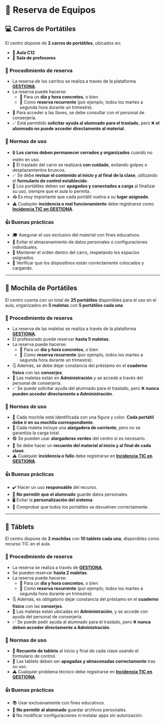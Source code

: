 # 📅 Reserva de Equipos

## 💻 Carros de Portátiles

El centro dispone de **2 carros de portátiles**, ubicados en:

- 📍 **Aula C12**
- 📍 **Sala de profesores**

### 📝 Procedimiento de reserva

- La reserva de los carritos se realiza a través de la plataforma [**GESTIONA**](https://gestiona.gonzalonazareno.org/reservas/reserva).
- La reserva puede hacerse:
  - 📆 Para un **día y hora concretos**, o bien
  - 🔁 Como **reserva recurrente** (por ejemplo, todos los martes a segunda hora durante un trimestre).
- 🔑 Para acceder a las llaves, se debe consultar con el personal de conserjería.
- ✅ Está permitido **solicitar ayuda al alumnado para el traslado**, pero ❌ **el alumnado no puede acceder directamente al material**.

### 📌 Normas de uso

- 🔒 **Los carros deben permanecer cerrados y organizados** cuando no estén en uso.
- 🚛 El traslado del carro se realizará **con cuidado**, evitando golpes o desplazamientos bruscos.
- ✅ Se debe **revisar el contenido al inicio y al final de la clase**, utilizando el **formulario de control establecido**.
- 🔌 Los portátiles deben ser **apagados y conectados a carga** al finalizar su uso, siempre que el aula lo permita.
- 📥 Es muy importante que cada portátil vuelva a su **lugar asignado**.
- ⚠️ Cualquier **incidencia o mal funcionamiento** debe registrarse como [**Incidencia TIC en GESTIONA**](https://gestiona.gonzalonazareno.org/tde/misincidenciastic).

### 👍 Buenas prácticas

- 🎓 Asegurar el uso exclusivo del material con fines educativos.
- 🔐 Evitar el almacenamiento de datos personales o configuraciones individuales.
- 🧹 Mantener el orden dentro del carro, respetando los espacios asignados.
- 🔌 Verificar que los dispositivos están correctamente colocados y cargando.

---

## 🎒 Mochila de Portátiles

El centro cuenta con un total de **25 portátiles** disponibles para el uso en el aula, organizados en **5 maletas** con **5 portátiles cada una**.

### 📝 Procedimiento de reserva

- La reserva de las maletas se realiza a través de la plataforma [**GESTIONA**](https://gestiona.gonzalonazareno.org/reservas/reserva).
- El profesorado puede reservar **hasta 5 maletas**.
- La reserva puede hacerse:
  - 📆 Para un **día y hora concretos**, o bien
  - 🔁 Como **reserva recurrente** (por ejemplo, todos los martes a segunda hora durante un trimestre).
- 🗒️ Además, se debe dejar constancia del préstamo en el **cuaderno físico** con las **conserjes**.
- 📍 Las maletas están en **Administración** y se accede a través del personal de conserjería.
- ✅ Se puede solicitar ayuda del alumnado para el traslado, pero ❌ **nunca pueden acceder directamente a Administración**.

### 📌 Normas de uso

- 🧩 Cada mochila está identificada con una figura y color. **Cada portátil debe ir en su mochila correspondiente**.
- 🔌 Cada maleta incluye una **alargadera de corriente**, pero no se garantiza la carga total.
- 🟢 Se pueden usar **alargaderas verdes** del centro si es necesario.
- 🧮 Se debe hacer un **recuento del material al inicio y al final de cada clase**.
- ⚠️ Cualquier **incidencia o fallo** debe registrarse en [**Incidencia TIC en GESTIONA**](https://gestiona.gonzalonazareno.org/tde/misincidenciastic).

### 👍 Buenas prácticas

- ✔️ Hacer un uso **responsable** del recurso.
- 🚫 **No permitir que el alumnado** guarde datos personales.
- 🖥️ Evitar la **personalización del sistema**.
- 🔁 Comprobar que todos los portátiles se devuelven correctamente.

---

## 📱 Táblets

El centro dispone de **2 mochilas** con **10 tablets cada una**, disponibles como recurso TIC en el aula.

### 📝 Procedimiento de reserva

- La reserva se realiza a través de [**GESTIONA**](https://gestiona.gonzalonazareno.org/reservas/reserva).
- Se pueden reservar **hasta 2 maletas**.
- La reserva puede hacerse:
  - 📆 Para un **día y hora concretos**, o bien
  - 🔁 Como **reserva recurrente** (por ejemplo, todos los martes a segunda hora durante un trimestre).
- 🗒️ Además, es obligatorio dejar constancia del préstamo en el **cuaderno físico** con las **conserjes**.
- 📍 Las maletas están ubicadas en **Administración**, y se accede con ayuda del personal de conserjería.
- ✅ Se puede pedir ayuda al alumnado para el traslado, pero ❌ **nunca deben acceder directamente a Administración**.

### 📌 Normas de uso

- 🧮 **Recuento de tablets** al inicio y final de cada clase usando el formulario de control.
- 📴 Las tablets deben ser **apagadas y almacenadas correctamente** tras su uso.
- ⚠️ Cualquier problema técnico debe registrarse en [**Incidencia TIC en GESTIONA**](https://gestiona.gonzalonazareno.org/tde/misincidenciastic).

### 👍 Buenas prácticas

- 📚 Usar exclusivamente con fines educativos.
- 🚫 **No permitir al alumnado** guardar archivos personales.
- 🔒 No modificar configuraciones ni instalar apps sin autorización.
